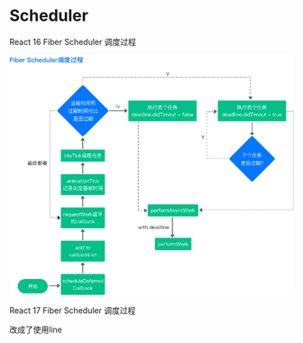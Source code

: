 # Scheduler

React 16 Fiber Scheduler 调度过程

![section3-1](../../.gitbook/assets/section3-1.png)

React 17 Fiber Scheduler 调度过程

改成了使用line
